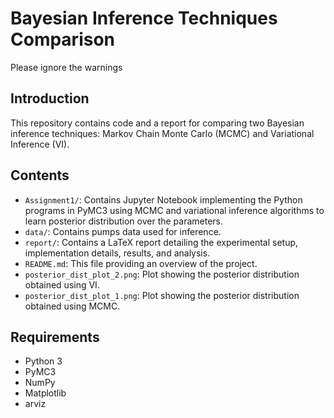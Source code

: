# Bayesian Inference Techniques Comparison

Please ignore the warnings

## Introduction

This repository contains code and a report for comparing two Bayesian inference techniques: Markov Chain Monte Carlo (MCMC) and Variational Inference (VI). 

## Contents

- `Assignment1/`: Contains Jupyter Notebook implementing the Python programs in PyMC3 using MCMC and variational inference algorithms to learn posterior distribution over the parameters.
- `data/`: Contains pumps data used for inference.
- `report/`: Contains a LaTeX report detailing the experimental setup, implementation details, results, and analysis.
- `README.md`: This file providing an overview of the project.
- `posterior_dist_plot_2.png`: Plot showing the posterior distribution obtained using VI.
- `posterior_dist_plot_1.png`: Plot showing the posterior distribution obtained using MCMC.

## Requirements

- Python 3
- PyMC3
- NumPy
- Matplotlib
- arviz


